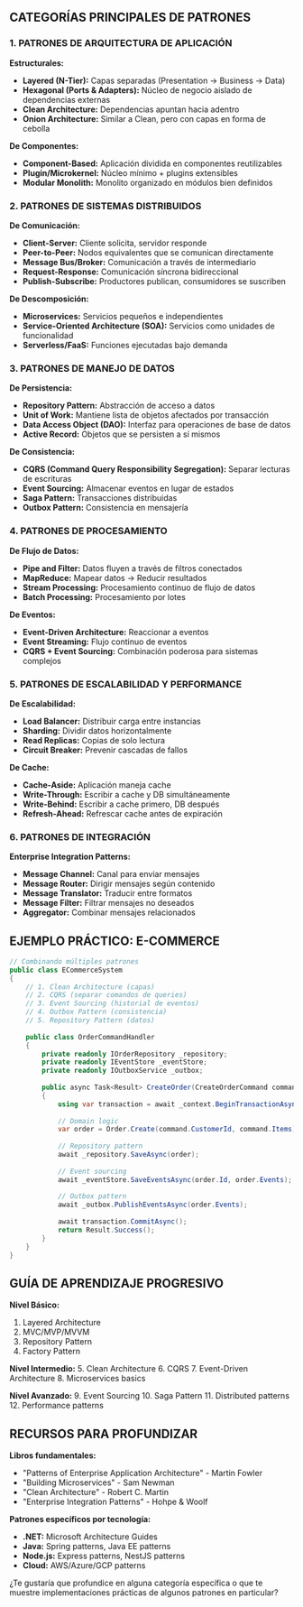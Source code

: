 ## **CATEGORÍAS PRINCIPALES DE PATRONES**

### **1. PATRONES DE ARQUITECTURA DE APLICACIÓN**

**Estructurales:**
- **Layered (N-Tier):** Capas separadas (Presentation → Business → Data)
- **Hexagonal (Ports & Adapters):** Núcleo de negocio aislado de dependencias externas
- **Clean Architecture:** Dependencias apuntan hacia adentro
- **Onion Architecture:** Similar a Clean, pero con capas en forma de cebolla

**De Componentes:**
- **Component-Based:** Aplicación dividida en componentes reutilizables
- **Plugin/Microkernel:** Núcleo mínimo + plugins extensibles
- **Modular Monolith:** Monolito organizado en módulos bien definidos

### **2. PATRONES DE SISTEMAS DISTRIBUIDOS**

**De Comunicación:**
- **Client-Server:** Cliente solicita, servidor responde
- **Peer-to-Peer:** Nodos equivalentes que se comunican directamente
- **Message Bus/Broker:** Comunicación a través de intermediario
- **Request-Response:** Comunicación síncrona bidireccional
- **Publish-Subscribe:** Productores publican, consumidores se suscriben

**De Descomposición:**
- **Microservices:** Servicios pequeños e independientes
- **Service-Oriented Architecture (SOA):** Servicios como unidades de funcionalidad
- **Serverless/FaaS:** Funciones ejecutadas bajo demanda

### **3. PATRONES DE MANEJO DE DATOS**

**De Persistencia:**
- **Repository Pattern:** Abstracción de acceso a datos
- **Unit of Work:** Mantiene lista de objetos afectados por transacción
- **Data Access Object (DAO):** Interfaz para operaciones de base de datos
- **Active Record:** Objetos que se persisten a sí mismos

**De Consistencia:**
- **CQRS (Command Query Responsibility Segregation):** Separar lecturas de escrituras
- **Event Sourcing:** Almacenar eventos en lugar de estados
- **Saga Pattern:** Transacciones distribuidas
- **Outbox Pattern:** Consistencia en mensajería

### **4. PATRONES DE PROCESAMIENTO**

**De Flujo de Datos:**
- **Pipe and Filter:** Datos fluyen a través de filtros conectados
- **MapReduce:** Mapear datos → Reducir resultados
- **Stream Processing:** Procesamiento continuo de flujo de datos
- **Batch Processing:** Procesamiento por lotes

**De Eventos:**
- **Event-Driven Architecture:** Reaccionar a eventos
- **Event Streaming:** Flujo continuo de eventos
- **CQRS + Event Sourcing:** Combinación poderosa para sistemas complejos

### **5. PATRONES DE ESCALABILIDAD Y PERFORMANCE**

**De Escalabilidad:**
- **Load Balancer:** Distribuir carga entre instancias
- **Sharding:** Dividir datos horizontalmente
- **Read Replicas:** Copias de solo lectura
- **Circuit Breaker:** Prevenir cascadas de fallos

**De Cache:**
- **Cache-Aside:** Aplicación maneja cache
- **Write-Through:** Escribir a cache y DB simultáneamente  
- **Write-Behind:** Escribir a cache primero, DB después
- **Refresh-Ahead:** Refrescar cache antes de expiración

### **6. PATRONES DE INTEGRACIÓN**

**Enterprise Integration Patterns:**
- **Message Channel:** Canal para enviar mensajes
- **Message Router:** Dirigir mensajes según contenido
- **Message Translator:** Traducir entre formatos
- **Message Filter:** Filtrar mensajes no deseados
- **Aggregator:** Combinar mensajes relacionados

## **EJEMPLO PRÁCTICO: E-COMMERCE**

```csharp
// Combinando múltiples patrones
public class ECommerceSystem
{
    // 1. Clean Architecture (capas)
    // 2. CQRS (separar comandos de queries)
    // 3. Event Sourcing (historial de eventos)
    // 4. Outbox Pattern (consistencia)
    // 5. Repository Pattern (datos)
    
    public class OrderCommandHandler
    {
        private readonly IOrderRepository _repository;
        private readonly IEventStore _eventStore;
        private readonly IOutboxService _outbox;
        
        public async Task<Result> CreateOrder(CreateOrderCommand command)
        {
            using var transaction = await _context.BeginTransactionAsync();
            
            // Domain logic
            var order = Order.Create(command.CustomerId, command.Items);
            
            // Repository pattern
            await _repository.SaveAsync(order);
            
            // Event sourcing
            await _eventStore.SaveEventsAsync(order.Id, order.Events);
            
            // Outbox pattern
            await _outbox.PublishEventsAsync(order.Events);
            
            await transaction.CommitAsync();
            return Result.Success();
        }
    }
}
```

## **GUÍA DE APRENDIZAJE PROGRESIVO**

**Nivel Básico:**
1. Layered Architecture
2. MVC/MVP/MVVM
3. Repository Pattern
4. Factory Pattern

**Nivel Intermedio:**
5. Clean Architecture
6. CQRS
7. Event-Driven Architecture
8. Microservices basics

**Nivel Avanzado:**
9. Event Sourcing
10. Saga Pattern
11. Distributed patterns
12. Performance patterns

## **RECURSOS PARA PROFUNDIZAR**

**Libros fundamentales:**
- "Patterns of Enterprise Application Architecture" - Martin Fowler
- "Building Microservices" - Sam Newman
- "Clean Architecture" - Robert C. Martin
- "Enterprise Integration Patterns" - Hohpe & Woolf

**Patrones específicos por tecnología:**
- **.NET:** Microsoft Architecture Guides
- **Java:** Spring patterns, Java EE patterns  
- **Node.js:** Express patterns, NestJS patterns
- **Cloud:** AWS/Azure/GCP patterns

¿Te gustaría que profundice en alguna categoría específica o que te muestre implementaciones prácticas de algunos patrones en particular?